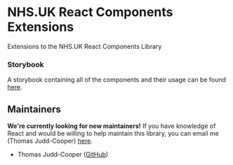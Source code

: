 # NHS.UK React Components Extensions

Extensions to the NHS.UK React Components Library

### Storybook

A storybook containing all of the components and their usage can be found [here](https://nhsdigital.github.io/nhsuk-react-components-extensions).

## Maintainers

**We're currently looking for new maintainers!** If you have knowledge of React and would be willing to help maintain this library, you can email me (Thomas Judd-Cooper) [here](mailto:thomas.judd-cooper1@nhs.net).

- Thomas Judd-Cooper ([GitHub](https://github.com/tomdango))
